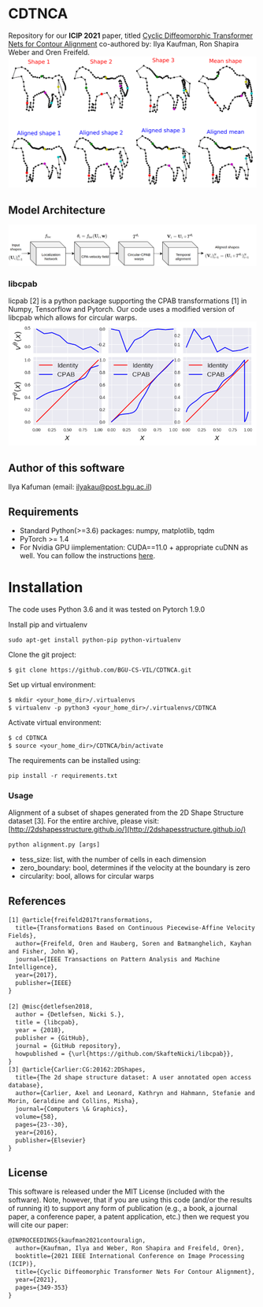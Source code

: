 # CDTNCA
Repository for our <b>ICIP 2021</b> paper, titled [Cyclic Diffeomorphic Transformer Nets for Contour Alignment](https://ieeexplore.ieee.org/abstract/document/9506570) co-authored by: Ilya Kaufman, Ron Shapira Weber and Oren Freifeld.
<img src="/figures/intro.png" alt="CDTNCA alignmnet.">
## Model Architecture
<img src="/figures/model.png" alt="CDTNCA architecture.">

### libcpab
licpab [2] is a python package supporting the CPAB transformations [1] in Numpy, Tensorflow and Pytorch.
Our code uses a modified version of libcpab which allows for circular warps.
<img src="/figures/warps.png" alt="Warp with different constraints.">
## Author of this software 
Ilya Kafuman (email: ilyakau@post.bgu.ac.il)

## Requirements
- Standard Python(>=3.6) packages: numpy, matplotlib, tqdm
- PyTorch >= 1.4
- For Nvidia GPU iimplementation: CUDA==11.0 + appropriate cuDNN as well. You can follow the instructions [here](https://pytorch.org/get-started/locally/).

# Installation

The code uses Python 3.6 and it was tested on Pytorch 1.9.0

Install pip and virtualenv
```
sudo apt-get install python-pip python-virtualenv
```

Clone the git project:
```
$ git clone https://github.com/BGU-CS-VIL/CDTNCA.git
```

Set up virtual environment:
```
$ mkdir <your_home_dir>/.virtualenvs
$ virtualenv -p python3 <your_home_dir>/.virtualenvs/CDTNCA
```

Activate virtual environment:
```
$ cd CDTNCA
$ source <your_home_dir>/CDTNCA/bin/activate
```

The requirements can be installed using:
```
pip install -r requirements.txt
```

### Usage
Alignment of a subset of shapes generated from the 2D Shape Structure dataset [3].
For the entire archive, please visit:
[http://2dshapesstructure.github.io/](http://2dshapesstructure.github.io/)

```
python alignment.py [args]
```
* tess_size: list, with the number of cells in each dimension
* zero_boundary: bool, determines if the velocity at the boundary is zero 
* circularity: bool, allows for circular warps

## References
```
[1] @article{freifeld2017transformations,
  title={Transformations Based on Continuous Piecewise-Affine Velocity Fields},
  author={Freifeld, Oren and Hauberg, Soren and Batmanghelich, Kayhan and Fisher, John W},
  journal={IEEE Transactions on Pattern Analysis and Machine Intelligence},
  year={2017},
  publisher={IEEE}
}

[2] @misc{detlefsen2018,
  author = {Detlefsen, Nicki S.},
  title = {libcpab},
  year = {2018},
  publisher = {GitHub},
  journal = {GitHub repository},
  howpublished = {\url{https://github.com/SkafteNicki/libcpab}},
}
[3] @article{Carlier:CG:20162:2DShapes,
  title={The 2d shape structure dataset: A user annotated open access database},
  author={Carlier, Axel and Leonard, Kathryn and Hahmann, Stefanie and Morin, Geraldine and Collins, Misha},
  journal={Computers \& Graphics},
  volume={58},
  pages={23--30},
  year={2016},
  publisher={Elsevier}
}
```
## License
This software is released under the MIT License (included with the software). Note, however, that if you are using this code (and/or the results of running it) to support any form of publication (e.g., a book, a journal paper, a conference paper, a patent application, etc.) then we request you will cite our paper:
```
@INPROCEEDINGS{kaufman2021contouralign,
  author={Kaufman, Ilya and Weber, Ron Shapira and Freifeld, Oren},
  booktitle={2021 IEEE International Conference on Image Processing (ICIP)}, 
  title={Cyclic Diffeomorphic Transformer Nets For Contour Alignment}, 
  year={2021},
  pages={349-353}
}

